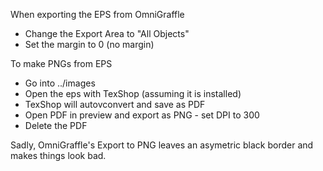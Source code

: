 When exporting the EPS from OmniGraffle

* Change the Export Area to "All Objects"
* Set the margin to 0 (no margin)

To make PNGs from EPS

* Go into ../images
* Open the eps with TexShop (assuming it is installed)
* TexShop will autovconvert and save as PDF
* Open PDF in preview and export as PNG - set DPI to 300
* Delete the PDF

Sadly, OmniGraffle's Export to PNG leaves an asymetric black border
and makes things look bad.

